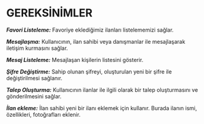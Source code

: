 # GEREKSİNİMLER

***Favori Listeleme:*** Favoriye eklediğimiz ilanları listelememizi sağlar.

***Mesajlaşma:*** Kullanıcının, ilan sahibi veya danışmanlar ile mesajlaşarak iletişim kurmasını sağlar.

***Mesaj Listeleme:*** Mesajlaşan kişilerin listesini gösterir.

***Şifre Değiştirme:*** Sahip olunan şifreyi, oluşturulan yeni bir şifre ile değiştirilmesi sağlanır.

***Talep Oluşturma:*** Kullanıcının ilanlar ile ilgili olarak bir talep oluşturmasını ve gönderilmesini sağlar.

***İlan ekleme:*** İlan sahibi yeni bir ilanı eklemek için kullanır. Burada ilanın ismi, özellikleri, fotoğrafları eklenir.

